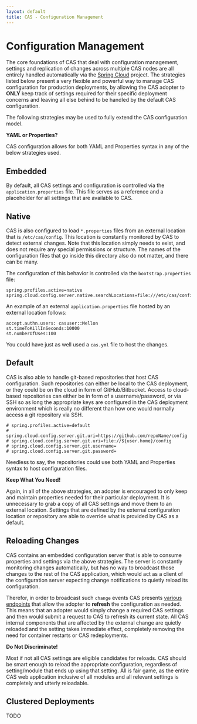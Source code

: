 ```yaml
---
layout: default
title: CAS - Configuration Management
---
```


# Configuration Management

The core foundations of CAS that deal with configuration management, settings and replication of changes
across multiple CAS nodes are all entirely handled automatically via the 
[Spring Cloud](https://github.com/spring-cloud/spring-cloud-config) project. The strategies listed below
present a very flexible and powerful way to manage CAS configuration for production deployments, by
allowing the CAS adopter to **ONLY** keep track of settings required for their specific deployment concerns
and leaving all else behind to be handled by the default CAS configuration.

The following strategies may be used to fully extend the CAS configuration model.

<div class="alert alert-info"><strong>YAML or Properties?</strong><p>CAS configuration allows for both
YAML and Properties syntax in any of the below strategies used.</p></div>

## Embedded

By default, all CAS settings and configuration is controlled via the `application.properties` file. This file
serves as a reference and a placeholder for all settings that are available to CAS. 

## Native

CAS is also configured to load `*.properties` files from an external location that is `/etc/cas/config`. This location is constantly
monitored by CAS to detect external changes. Note that this location simply needs to exist, and does not require any special permissions
or structure. The names of the configuration files that go inside this directory also do not matter, and there can be many. 

The configuration of this behavior is controlled via the `bootstrap.properties` file:

```properties
spring.profiles.active=native
spring.cloud.config.server.native.searchLocations=file:///etc/cas/config
```

An example of an external `application.properties` file hosted by an external location follows:

```properties
accept.authn.users: casuser::Mellon
st.timeToKillInSeconds:10000
st.numberOfUses:100
```

You could have just as well used a `cas.yml` file to host the changes. 

## Default

CAS is also able to handle git-based repositories that host CAS configuration. Such repositories can either be local to the CAS
deployment, or they could be on the cloud in form of GitHub/Bitbucket. Access to cloud-based repositories can either be in form of a
username/password, or via SSH so as long the appropriate keys are configured in the CAS deployment environment which is really no different
than how one would normally access a git repository via SSH. 

```properties
# spring.profiles.active=default
# spring.cloud.config.server.git.uri=https://github.com/repoName/config
# spring.cloud.config.server.git.uri=file://${user.home}/config
# spring.cloud.config.server.git.username=
# spring.cloud.config.server.git.password=
```

Needless to say, the repositories could use both YAML and Properties syntax to host configuration files. 

<div class="alert alert-info"><strong>Keep What You Need!</strong><p>Again, in all of the above strategies,
an adopter is encouraged to only keep and maintain properties needed for their particular deployment. It is
unnecessary to grab a copy of all CAS settings and move them to an external location. Settings that are
defined by the external configuration location or repository are able to override what is provided by CAS
as a default.</p></div>

## Reloading Changes

CAS contains an embedded configuration server that is able to consume properties and settings
via the above strategies. The server is constantly monitoring changes automatically, but has no way to broadcast those changes
to the rest of the CAS application, which would act as a client of the configuration server expecting change notifications
to quietly reload its configuration. 

Therefor, in order to broadcast such `change` events CAS presents [various endpoints](Monitoring-Statistics.html) that allow the adopter
to **refresh** the configuration as needed. This means that an adopter would simply change a required CAS settings and then would submit 
a request to CAS to refresh its current state. All CAS internal components that are affected by the external change are quietly reloaded
and the setting takes immediate effect, completely removing the need for container restarts or CAS redeployments. 

<div class="alert alert-info"><strong>Do Not Discriminate!</strong><p>Most if not all CAS settings are eligible candidates
for reloads. CAS should be smart enough to reload the appropriate configuration, regardless of setting/module that
ends up using that setting. All is fair game, as the entire CAS web application inclusive of all modules and all
relevant settings is completely and utterly reloadable. </p></div>

## Clustered Deployments

TODO

